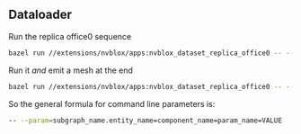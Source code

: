 
## Dataloader
Run the replica office0 sequence
```bash
bazel run //extensions/nvblox/apps:nvblox_dataset_replica_office0 -- --param=dataset_loader.dataset_loader=loader=base_path=/home/alex/datasets/replica/office0
```

Run it *and* emit a mesh at the end
```bash
bazel run //extensions/nvblox/apps:nvblox_dataset_replica_office0 -- --param=dataset_loader.dataset_loader=loader=base_path=/home/alex/datasets/replica/office0 --param=nvblox_mapper.nvblox_mapper=nvblox=mesh_ply_path=/home/alex/trunk/nvblox_analysis/2023_03_27_sight_debug/mesh.ply
```


So the general formula for command line parameters is:
```bash
-- --param=subgraph_name.entity_name=component_name=param_name=VALUE
```
